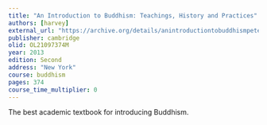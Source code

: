 ```yaml
---
title: "An Introduction to Buddhism: Teachings, History and Practices"
authors: [harvey]
external_url: "https://archive.org/details/anintroductiontobuddhismpeterharvey/"
publisher: cambridge
olid: OL21097374M
year: 2013
edition: Second
address: "New York"
course: buddhism
pages: 374
course_time_multiplier: 0
---
```


The best academic textbook for introducing Buddhism.

